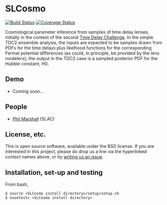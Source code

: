 # SLCosmo
[![Build Status](https://travis-ci.org/DarkEnergyScienceCollaboration/SLCosmo.svg?branch=master)](https://travis-ci.org/DarkEnergyScienceCollaboration/SLCosmo)
[![Coverage Status](https://coveralls.io/repos/github/DarkEnergyScienceCollaboration/SLCosmo/badge.svg?branch=master)](https://coveralls.io/github/DarkEnergyScienceCollaboration/SLCosmo?branch=master)

Cosmological parameter inference from samples of time delay lenses, 
initially in the context of the second [Time Delay 
Challenge](http://timedelaychallenge.org). In the simple TDC2 ensemble 
analysis, the inputs are expected to be samples drawn from PDFs for the 
time delays plus likelhood functions for the corresponding Fermat 
potential differences (as could, in principle, be provided by the lens 
modelers); the output in the TDC2 case is a sampled posterior PDF for the 
Hubble constant, H0.

## Demo

* Coming soon...

## People
* [Phil Marshall](https://github.com/DarkEnergyScienceCollaboration/SLCosmo/issues/new?body=@drphilmarshall) (SLAC)

## License, etc.

This is open source software, available under the BSD license. If you are interested in this project, please do drop us a line via the hyperlinked contact names above, or by [writing us an issue](https://github.com/DarkEnergyScienceCollaboration/SLCosmo/issues/new).

## Installation, set-up and testing

From bash,
```
$ source <SLCosmo install directory>/setup/setup.sh
$ nosetests <SLCosmo install directory>
```

